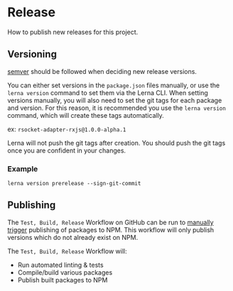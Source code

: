 # Release

How to publish new releases for this project.

## Versioning

[semver](https://semver.org/) should be followed when deciding new release versions.

You can either set versions in the `package.json` files manually, or use the `lerna version` command to set them via the Lerna CLI. When setting versions manually, you will also need to set the git tags for each package and version.  For this reason, it is recommended you use the `lerna version` command, which will create these tags automatically.

ex: `rsocket-adapter-rxjs@1.0.0-alpha.1`

Lerna will not push the git tags after creation. You should push the git tags once you are confident in your changes.

### Example

```
lerna version prerelease --sign-git-commit
```

## Publishing

The `Test, Build, Release` Workflow on GitHub can be run to [manually trigger](https://docs.github.com/en/actions/managing-workflow-runs/manually-running-a-workflow) publishing of packages to NPM. This workflow will only publish versions which do not already exist on NPM.

The `Test, Build, Release` Workflow will:

- Run automated linting & tests
- Compile/build various packages
- Publish built packages to NPM
